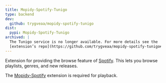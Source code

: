 ```yaml
---
title: Mopidy-Spotify-Tunigo
type: backend
dev:
  github: trygveaa/mopidy-spotify-tunigo
dist:
  pypi: Mopidy-Spotify-Tunigo
archived: |
  The Tunigo service is no longer available. For more details see the
  [extension’s repo](https://github.com/trygveaa/mopidy-spotify-tunigo#warning).
---
```


Extension for providing the browse feature of
[Spotify](https://spotify.com/).
This lets you browse playlists, genres, and new releases.

The [Mopidy-Spotify](/etc/spotify/) extension is required for playback.
